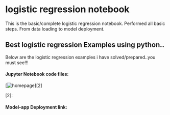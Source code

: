 # logistic regression notebook
 This is the basic/complete logistic regression notebook. Performed all basic steps. From data loading to model deployment.

## Best logistic regression Examples using python..

Below are the logistic regression examples i have solved/prepared..you must see!!!

#### Jupyter Notebook code files:
[![homepage][1]][2]

[1]:  http://commonmark.org/help/images/favicon.png
[2]:  <a href="https://github.com/ShrikantUppin/2_logistic-regression-notebook/blob/main/clicked%20on%20Ad%20.ipynb" target="_blank"></a>
#### Model-app Deployment link:



